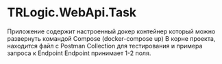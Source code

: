 # TRLogic.WebApi.Task

Приложение содержит настроенный докер контейнер который можно развернуть командой Compose (docker-compose up)
В корне проекта, находится файл с Postman Collection для тестирования и примера запроса к Endpoint
Endpoint  принимает 1-2 поля.
